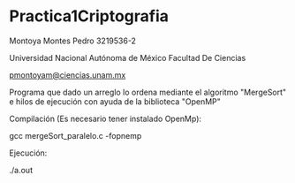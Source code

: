 # Practica1Criptografia

Montoya Montes Pedro 3219536-2

Universidad Nacional Autónoma de México Facultad De Ciencias

pmontoyam@ciencias.unam.mx


Programa que dado un arreglo lo ordena mediante el algoritmo "MergeSort" e hilos de ejecución con ayuda de la biblioteca "OpenMP"


Compilación (Es necesario tener instalado OpenMp):

gcc mergeSort_paralelo.c -fopnemp

Ejecución:

./a.out
